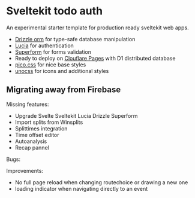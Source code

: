 # Sveltekit todo auth

An experimental starter template for production ready sveltekit web apps.

- [Drizzle orm](https://github.com/drizzle-team/drizzle-orm) for type-safe database manipulation
- [Lucia](https://lucia-auth.com/) for authentication
- [Superform](https://superforms.vercel.app/) for forms validation
- Ready to deploy on [Clouflare Pages](https://pages.cloudflare.com/) with D1 distributed database
- [pico.css](https://picocss.com/) for nice base styles
- [unocss](https://unocss.dev/) for icons and additional styles

## Migrating away from Firebase

Missing features:

- Upgrade Svelte Sveltekit Lucia Drizzle Superform
- Import splits from Winsplits
- Splittimes integration
- Time offset editor
- Autoanalysis
- Recap pannel

Bugs:

Improvements:

- No full page reload when changing routechoice or drawing a new one
- loading indicator when navigating directly to an event
